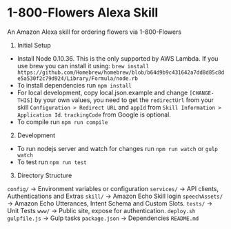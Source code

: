 # 1-800-Flowers Alexa Skill

An Amazon Alexa skill for ordering flowers via 1-800-Flowers

1. Initial Setup

* Install Node 0.10.36. This is the only supported by AWS Lambda. If you use brew you can install it using:
`brew install https://github.com/Homebrew/homebrew/blob/b64d9b9c431642a7dd8d85c8de5a530f2c79d924/Library/Formula/node.rb`
* To install dependencies run `npm install`
* For local development, copy local.json.example and change `[CHANGE-THIS]` by your own values, you need to get the `redirectUrl` from your skill `Configuration > Redirect URL` and `appId` from `Skill Information > Application Id`. `trackingCode` from Google is optional.
* To compile run `npm run compile`

2. Development

* To run nodejs server and watch for changes run `npm run watch` or `gulp watch`
* To test run `npm run test`

3. Directory Structure

`config/` -> Environment variables or configuration
`services/` -> API clients, Authentications and Extras
`skill/` -> Amazon Echo Skill login
`speechAssets/` -> Amazon Echo Utterances, Intent Schema and Custom Slots.
`tests/` -> Unit Tests
`www/` -> Public site, expose for authentication.
`deploy.sh`
`gulpfile.js` -> Gulp tasks
`package.json` -> Dependencies
`README.md`
